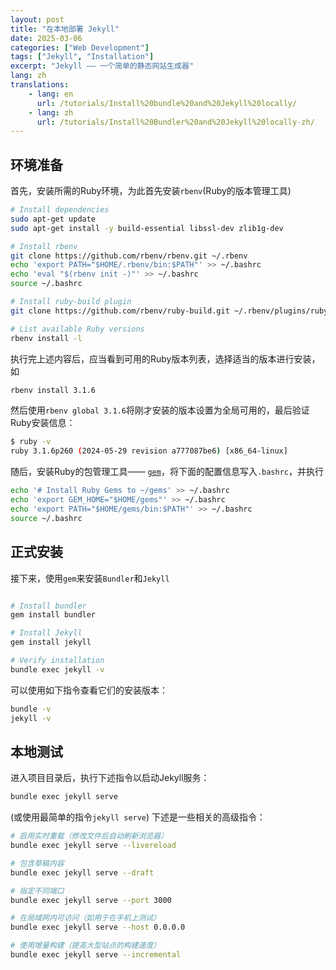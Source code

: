 ```yaml
---
layout: post
title: "在本地部署 Jekyll"
date: 2025-03-06
categories: ["Web Development"]
tags: ["Jekyll", "Installation"]
excerpt: "Jekyll —— 一个简单的静态网站生成器"
lang: zh
translations:
    - lang: en
      url: /tutorials/Install%20bundle%20and%20Jekyll%20locally/
    - lang: zh
      url: /tutorials/Install%20Bundler%20and%20Jekyll%20locally-zh/
---
```



## 环境准备

首先，安装所需的Ruby环境，为此首先安装`rbenv`(Ruby的版本管理工具)

```bash
# Install dependencies
sudo apt-get update
sudo apt-get install -y build-essential libssl-dev zlib1g-dev

# Install rbenv
git clone https://github.com/rbenv/rbenv.git ~/.rbenv
echo 'export PATH="$HOME/.rbenv/bin:$PATH"' >> ~/.bashrc
echo 'eval "$(rbenv init -)"' >> ~/.bashrc
source ~/.bashrc

# Install ruby-build plugin
git clone https://github.com/rbenv/ruby-build.git ~/.rbenv/plugins/ruby-build

# List available Ruby versions
rbenv install -l
```

执行完上述内容后，应当看到可用的Ruby版本列表，选择适当的版本进行安装，如

```bash
rbenv install 3.1.6
```

然后使用`rbenv global 3.1.6`将刚才安装的版本设置为全局可用的，最后验证Ruby安装信息：

```bash
$ ruby -v
ruby 3.1.6p260 (2024-05-29 revision a777087be6) [x86_64-linux]
```

随后，安装Ruby的包管理工具—— [`gem`](https://rubygems.org/)，将下面的配置信息写入`.bashrc`，并执行

```bash
echo '# Install Ruby Gems to ~/gems' >> ~/.bashrc
echo 'export GEM_HOME="$HOME/gems"' >> ~/.bashrc
echo 'export PATH="$HOME/gems/bin:$PATH"' >> ~/.bashrc
source ~/.bashrc
```

## 正式安装
接下来，使用`gem`来安装`Bundler`和`Jekyll`
```bash

# Install bundler
gem install bundler

# Install Jekyll
gem install jekyll

# Verify installation
bundle exec jekyll -v
```
可以使用如下指令查看它们的安装版本：
```bash
bundle -v
jekyll -v
```

## 本地测试
进入项目目录后，执行下述指令以启动Jekyll服务：
```bash
bundle exec jekyll serve
```
(或使用最简单的指令`jekyll serve`)
下述是一些相关的高级指令：
```bash
# 启用实时重载（修改文件后自动刷新浏览器）
bundle exec jekyll serve --livereload

# 包含草稿内容
bundle exec jekyll serve --draft

# 指定不同端口
bundle exec jekyll serve --port 3000

# 在局域网内可访问（如用于在手机上测试）
bundle exec jekyll serve --host 0.0.0.0

# 使用增量构建（提高大型站点的构建速度）
bundle exec jekyll serve --incremental
```